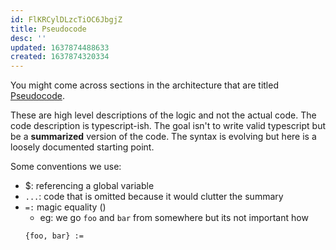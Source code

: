 ```yaml
---
id: FlKRCylDLzcTiOC6JbgjZ
title: Pseudocode
desc: ''
updated: 1637874488633
created: 1637874320334
---
```



You might come across sections in the architecture that are titled [Pseudocode](https://en.wikipedia.org/wiki/Pseudocode). 

These are high level descriptions of the logic and not the actual code. 
The code description is typescript-ish. 
The goal isn't to write valid typescript but be a **summarized** version of the code. The syntax is evolving but here is a loosely documented starting point.

Some conventions we use:
- $: referencing a global variable
- `...`: code that is omitted because it would clutter the summary
- `=:` magic equality ()
    - eg: we go `foo` and `bar` from somewhere but its not important how
    ```
    {foo, bar} := 
    ```
